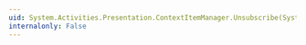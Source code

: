 ```yaml
---
uid: System.Activities.Presentation.ContextItemManager.Unsubscribe(System.Type,System.Activities.Presentation.SubscribeContextCallback)
internalonly: False
---
```


